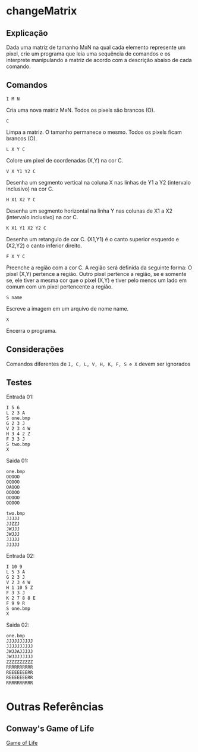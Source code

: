 # changeMatrix

Explicação
----------
Dada uma matriz de tamanho MxN na qual cada elemento represente um pixel, crie
um programa que leia uma sequência de comandos e os interprete manipulando a
matriz de acordo com a descrição abaixo de cada comando.

Comandos
--------
```
I M N
```
Cria uma nova matriz MxN. Todos os pixels são brancos (O).

```
C
```
Limpa a matriz. O tamanho permanece o mesmo. Todos os pixels ficam brancos (O).

```
L X Y C
```
Colore um pixel de coordenadas (X,Y) na cor C.

```
V X Y1 Y2 C
```
Desenha um segmento vertical na coluna X nas linhas de Y1 a Y2 (intervalo
inclusivo) na cor C.

```
H X1 X2 Y C
```
Desenha um segmento horizontal na linha Y nas colunas de X1 a X2 (intervalo
inclusivo) na cor C.

```
K X1 Y1 X2 Y2 C
```
Desenha um retangulo de cor C. (X1,Y1) é o canto superior esquerdo e (X2,Y2) o
canto inferior direito.

```
F X Y C
```
Preenche a região com a cor C. A região será definida da seguinte forma:
O pixel (X,Y) pertence a região. Outro pixel pertence a região, se e somente se,
ele tiver a mesma cor que o pixel (X,Y) e tiver pelo menos um lado em comum com
um pixel pertencente a região.

```
S name
```
Escreve a imagem em um arquivo de nome name.

```
X
```
Encerra o programa.

Considerações
-------------
Comandos diferentes de ```I, C, L, V, H, K, F, S e X``` devem ser ignorados

Testes
------

Entrada 01:

```
I 5 6
L 2 3 A
S one.bmp
G 2 3 J
V 2 3 4 W
H 3 4 2 Z
F 3 3 J
S two.bmp
X
```

Saida 01:

```
one.bmp
OOOOO
OOOOO
OAOOO
OOOOO
OOOOO
OOOOO

two.bmp
JJJJJ
JJZZJ
JWJJJ
JWJJJ
JJJJJ
JJJJJ
```

Entrada 02:

```
I 10 9
L 5 3 A
G 2 3 J
V 2 3 4 W
H 1 10 5 Z
F 3 3 J
K 2 7 8 8 E
F 9 9 R
S one.bmp
X
```

Saida 02:

```
one.bmp
JJJJJJJJJJ
JJJJJJJJJJ
JWJJAJJJJJ
JWJJJJJJJJ
ZZZZZZZZZZ
RRRRRRRRRR
REEEEEEERR
REEEEEEERR
RRRRRRRRRR
```

# Outras Referências

## Conway's Game of Life

[Game of Life](https://en.wikipedia.org/wiki/Conway%27s_Game_of_Life)